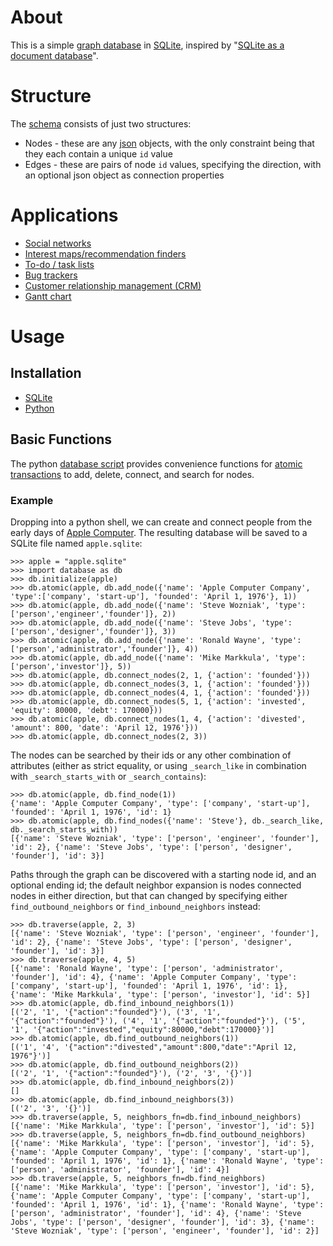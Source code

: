 # About

This is a simple [graph database](https://en.wikipedia.org/wiki/Graph_database) in [SQLite](https://www.sqlite.org/), inspired by "[SQLite as a document database](https://dgl.cx/2020/06/sqlite-json-support)".

# Structure

The [schema](schema.sql) consists of just two structures:

* Nodes - these are any [json](https://www.json.org/) objects, with the only constraint being that they each contain a unique `id` value 
* Edges - these are pairs of node `id` values, specifying the direction, with an optional json object as connection properties

# Applications

* [Social networks](https://en.wikipedia.org/wiki/Social_graph)
* [Interest maps/recommendation finders](https://en.wikipedia.org/wiki/Interest_graph)
* [To-do / task lists](https://en.wikipedia.org/wiki/Task_list)
* [Bug trackers](https://en.wikipedia.org/wiki/Open-source_software_development#Bug_trackers_and_task_lists)
* [Customer relationship management (CRM)](https://en.wikipedia.org/wiki/Customer_relationship_management)
* [Gantt chart](https://en.wikipedia.org/wiki/Gantt_chart)

# Usage

## Installation

* [SQLite](https://www.sqlite.org/)
* [Python](https://www.python.org/)

## Basic Functions

The python [database script](database.py) provides convenience functions for [atomic transactions](https://en.wikipedia.org/wiki/Atomicity_(database_systems)) to add, delete, connect, and search for nodes.

### Example

Dropping into a python shell, we can create and connect people from the early days of [Apple Computer](https://en.wikipedia.org/wiki/Apple_Inc.). The resulting database will be saved to a SQLite file named `apple.sqlite`:

```
>>> apple = "apple.sqlite"
>>> import database as db
>>> db.initialize(apple)
>>> db.atomic(apple, db.add_node({'name': 'Apple Computer Company', 'type':['company', 'start-up'], 'founded': 'April 1, 1976'}, 1))
>>> db.atomic(apple, db.add_node({'name': 'Steve Wozniak', 'type':['person','engineer','founder']}, 2))
>>> db.atomic(apple, db.add_node({'name': 'Steve Jobs', 'type':['person','designer','founder']}, 3))
>>> db.atomic(apple, db.add_node({'name': 'Ronald Wayne', 'type':['person','administrator','founder']}, 4))
>>> db.atomic(apple, db.add_node({'name': 'Mike Markkula', 'type':['person','investor']}, 5))
>>> db.atomic(apple, db.connect_nodes(2, 1, {'action': 'founded'}))
>>> db.atomic(apple, db.connect_nodes(3, 1, {'action': 'founded'}))
>>> db.atomic(apple, db.connect_nodes(4, 1, {'action': 'founded'}))
>>> db.atomic(apple, db.connect_nodes(5, 1, {'action': 'invested', 'equity': 80000, 'debt': 170000}))
>>> db.atomic(apple, db.connect_nodes(1, 4, {'action': 'divested', 'amount': 800, 'date': 'April 12, 1976'}))
>>> db.atomic(apple, db.connect_nodes(2, 3))
```

The nodes can be searched by their ids or any other combination of attributes (either as strict equality, or using `_search_like` in combination with `_search_starts_with` or `_search_contains`):

```
>>> db.atomic(apple, db.find_node(1))
{'name': 'Apple Computer Company', 'type': ['company', 'start-up'], 'founded': 'April 1, 1976', 'id': 1}
>>> db.atomic(apple, db.find_nodes({'name': 'Steve'}, db._search_like, db._search_starts_with))
[{'name': 'Steve Wozniak', 'type': ['person', 'engineer', 'founder'], 'id': 2}, {'name': 'Steve Jobs', 'type': ['person', 'designer', 'founder'], 'id': 3}]
```

Paths through the graph can be discovered with a starting node id, and an optional ending id; the default neighbor expansion is nodes connected nodes in either direction, but that can changed by specifying either `find_outbound_neighbors` or `find_inbound_neighbors` instead:

```
>>> db.traverse(apple, 2, 3)
[{'name': 'Steve Wozniak', 'type': ['person', 'engineer', 'founder'], 'id': 2}, {'name': 'Steve Jobs', 'type': ['person', 'designer', 'founder'], 'id': 3}]
>>> db.traverse(apple, 4, 5)
[{'name': 'Ronald Wayne', 'type': ['person', 'administrator', 'founder'], 'id': 4}, {'name': 'Apple Computer Company', 'type': ['company', 'start-up'], 'founded': 'April 1, 1976', 'id': 1}, {'name': 'Mike Markkula', 'type': ['person', 'investor'], 'id': 5}]
>>> db.atomic(apple, db.find_inbound_neighbors(1))
[('2', '1', '{"action":"founded"}'), ('3', '1', '{"action":"founded"}'), ('4', '1', '{"action":"founded"}'), ('5', '1', '{"action":"invested","equity":80000,"debt":170000}')]
>>> db.atomic(apple, db.find_outbound_neighbors(1))
[('1', '4', '{"action":"divested","amount":800,"date":"April 12, 1976"}')]
>>> db.atomic(apple, db.find_outbound_neighbors(2))
[('2', '1', '{"action":"founded"}'), ('2', '3', '{}')]
>>> db.atomic(apple, db.find_inbound_neighbors(2))
[]
>>> db.atomic(apple, db.find_inbound_neighbors(3))
[('2', '3', '{}')]
>>> db.traverse(apple, 5, neighbors_fn=db.find_inbound_neighbors)
[{'name': 'Mike Markkula', 'type': ['person', 'investor'], 'id': 5}]
>>> db.traverse(apple, 5, neighbors_fn=db.find_outbound_neighbors)
[{'name': 'Mike Markkula', 'type': ['person', 'investor'], 'id': 5}, {'name': 'Apple Computer Company', 'type': ['company', 'start-up'], 'founded': 'April 1, 1976', 'id': 1}, {'name': 'Ronald Wayne', 'type': ['person', 'administrator', 'founder'], 'id': 4}]
>>> db.traverse(apple, 5, neighbors_fn=db.find_neighbors)
[{'name': 'Mike Markkula', 'type': ['person', 'investor'], 'id': 5}, {'name': 'Apple Computer Company', 'type': ['company', 'start-up'], 'founded': 'April 1, 1976', 'id': 1}, {'name': 'Ronald Wayne', 'type': ['person', 'administrator', 'founder'], 'id': 4}, {'name': 'Steve Jobs', 'type': ['person', 'designer', 'founder'], 'id': 3}, {'name': 'Steve Wozniak', 'type': ['person', 'engineer', 'founder'], 'id': 2}]
```
